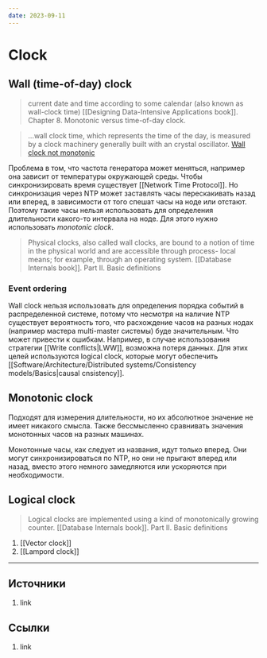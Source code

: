 ```yaml
---
date: 2023-09-11
---
```

# Clock

## Wall (time-of-day) clock

> current date and time according to some calendar (also known as wall-clock time) [[Designing Data-Intensive Applications book]]. Chapter 8. Monotonic versus time-of-day clock.

> ...wall clock time, which represents the time of the day, is measured by a clock machinery generally built with an crystal oscillator. [Wall clock not monotonic](https://martinfowler.com/articles/patterns-of-distributed-systems/time-bound-lease.html#wall-clock-not-monotonic)

Проблема в том, что частота генератора может меняться, например она зависит от температуры окружающей среды. Чтобы синхронизировать время существует [[Network Time Protocol]]. Но синхронизация через NTP может заставлять часы перескакивать назад или вперед, в зависимости от того спешат часы на ноде или отстают. Поэтому такие часы нельзя использовать для определения длительности какого-то интервала на ноде. Для этого нужно использовать *monotonic clock*.

> Physical clocks, also called wall clocks, are bound to a notion of time in the physical world and are accessible through process- local means; for example, through an operating system. [[Database Internals book]]. Part II. Basic definitions

### Event ordering

Wall clock нельзя использовать для определения порядка событий в распределенной системе, потому что несмотря на наличие NTP существует вероятность того, что расхождение часов на разных нодах (например мастера multi-master системы) буде значительным. Что может привести к ошибкам. Например, в случае использования стратегии [[Write conflicts|LWW]], возможна потеря данных. Для этих целей используются logical clock, которые могут обеспечить [[Software/Architecture/Distributed systems/Consistency models/Basics|causal cnsistency]].

## Monotonic clock

Подходят для измерения длительности, но их абсолютное значение не имеет никакого смысла. Также бессмысленно сравнивать значения монотонных часов на разных машинах.

Монотонные часы, как следует из названия, идут только вперед. Они могут синхронизироваться по NTP, но они не прыгают вперед или назад, вместо этого немного замедляются или ускоряются при необходимости.

## Logical clock

> Logical clocks are implemented using a kind of monotonically growing counter. [[Database Internals book]]. Part II. Basic definitions

1. [[Vector clock]]
1. [[Lampord clock]]

---

## Источники

1. link

## Ссылки

1. link
